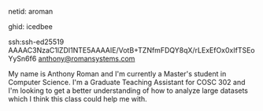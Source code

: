 netid: aroman

ghid: icedbee

ssh:ssh-ed25519 AAAAC3NzaC1lZDI1NTE5AAAAIE/VotB+TZNfmFDQY8qX/rLExEfOx0xIfTSEoYySn6f6 anthony@romansystems.com

My name is Anthony Roman and I'm currently a Master's student in Computer Science. I'm a Graduate Teaching Assistant for COSC 302 and I'm looking to get a better understanding of how to analyze large datasets which I think this class could help me with.